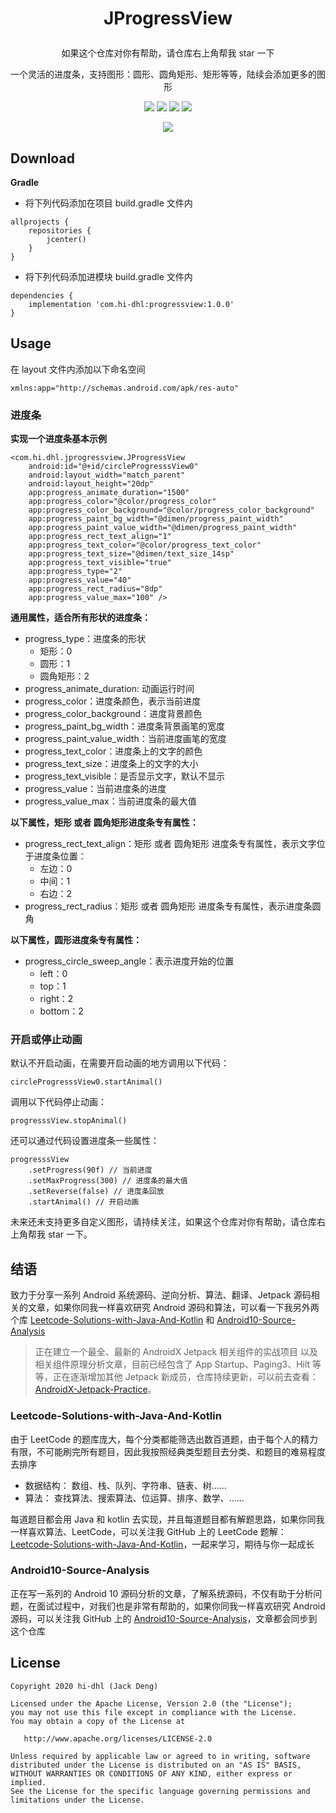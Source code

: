 
# <p align="center"> JProgressView </p>

<p align="center"> 如果这个仓库对你有帮助，请仓库右上角帮我 star 一下</p>

<p align="center">
一个灵活的进度条，支持图形：圆形、圆角矩形、矩形等等，陆续会添加更多的图形
</p>

<p align="center">
<a href="https://github.com/hi-dhl"><img src="https://img.shields.io/badge/GitHub-HiDhl-4BC51D.svg?style=flat"></a> <a href="https://opensource.org/licenses/Apache-2.0"><img src="https://img.shields.io/badge/license-Apache2.0-blue.svg?style=flat"></a> <img src="https://img.shields.io/badge/language-kotlin-orange.svg"/> <img src="https://img.shields.io/badge/platform-android-lightgrey.svg"/>
</p>

<p align="center">
<img src="http://cdn.51git.cn/2020-07-13-15946108487308.gif"/> 
</p>


## Download

**Gradle**

* 将下列代码添加在项目 build.gradle 文件内

```
allprojects {
    repositories {
        jcenter()
    }
}
```

* 将下列代码添加进模块 build.gradle 文件内

```
dependencies {
    implementation 'com.hi-dhl:progressview:1.0.0'
}
```

## Usage

在 layout 文件内添加以下命名空间

```
xmlns:app="http://schemas.android.com/apk/res-auto"
```

### 进度条

**实现一个进度条基本示例**

```
<com.hi.dhl.jprogressview.JProgressView
    android:id="@+id/circleProgresssView0"
    android:layout_width="match_parent"
    android:layout_height="20dp"
    app:progress_animate_duration="1500"
    app:progress_color="@color/progress_color"
    app:progress_color_background="@color/progress_color_background"
    app:progress_paint_bg_width="@dimen/progress_paint_width"
    app:progress_paint_value_width="@dimen/progress_paint_width"
    app:progress_rect_text_align="1"
    app:progress_text_color="@color/progress_text_color"
    app:progress_text_size="@dimen/text_size_14sp"
    app:progress_text_visible="true"
    app:progress_type="2"
    app:progress_value="40"
    app:progress_rect_radius="8dp"
    app:progress_value_max="100" />
```

**通用属性，适合所有形状的进度条：**

* progress_type：进度条的形状
    * 矩形：0
    * 圆形：1
    * 圆角矩形：2
* progress_animate_duration: 动画运行时间
* progress_color：进度条颜色，表示当前进度
* progress_color_background：进度背景颜色
* progress_paint_bg_width：进度条背景画笔的宽度
* progress_paint_value_width：当前进度画笔的宽度
* progress_text_color：进度条上的文字的颜色
* progress_text_size：进度条上的文字的大小
* progress_text_visible：是否显示文字，默认不显示
* progress_value：当前进度条的进度
* progress_value_max：当前进度条的最大值

**以下属性，矩形 或者 圆角矩形进度条专有属性：**

* progress_rect_text_align：矩形 或者 圆角矩形 进度条专有属性，表示文字位于进度条位置：
    * 左边：0
    * 中间：1
    * 右边：2
* progress_rect_radius：矩形 或者 圆角矩形 进度条专有属性，表示进度条圆角

**以下属性，圆形进度条专有属性：**

* progress_circle_sweep_angle：表示进度开始的位置
    * left：0 
    * top：1 
    * right：2 
    * bottom：2

### 开启或停止动画

默认不开启动画，在需要开启动画的地方调用以下代码：

```
circleProgresssView0.startAnimal()
```

调用以下代码停止动画：

```
progresssView.stopAnimal()
```

还可以通过代码设置进度条一些属性：

```
progresssView
    .setProgress(90f) // 当前进度
    .setMaxProgress(300) // 进度条的最大值
    .setReverse(false) // 进度条回放
    .startAnimal() // 开启动画
```

未来还未支持更多自定义图形，请持续关注，如果这个仓库对你有帮助，请仓库右上角帮我 star 一下。

## 结语

致力于分享一系列 Android 系统源码、逆向分析、算法、翻译、Jetpack  源码相关的文章，如果你同我一样喜欢研究 Android 源码和算法，可以看一下我另外两个库 [Leetcode-Solutions-with-Java-And-Kotlin](https://github.com/hi-dhl/Leetcode-Solutions-with-Java-And-Kotlin) 和 [Android10-Source-Analysis](https://github.com/hi-dhl/Android10-Source-Analysis)

> 正在建立一个最全、最新的 AndroidX Jetpack 相关组件的实战项目 以及 相关组件原理分析文章，目前已经包含了 App Startup、Paging3、Hilt 等等，正在逐渐增加其他 Jetpack 新成员，仓库持续更新，可以前去查看：[AndroidX-Jetpack-Practice](https://github.com/hi-dhl/AndroidX-Jetpack-Practice)。

### Leetcode-Solutions-with-Java-And-Kotlin

由于 LeetCode 的题库庞大，每个分类都能筛选出数百道题，由于每个人的精力有限，不可能刷完所有题目，因此我按照经典类型题目去分类、和题目的难易程度去排序

* 数据结构： 数组、栈、队列、字符串、链表、树……
* 算法： 查找算法、搜索算法、位运算、排序、数学、……

每道题目都会用 Java 和 kotlin 去实现，并且每道题目都有解题思路，如果你同我一样喜欢算法、LeetCode，可以关注我 GitHub 上的 LeetCode 题解：[Leetcode-Solutions-with-Java-And-Kotlin](https://github.com/hi-dhl/Leetcode-Solutions-with-Java-And-Kotlin)，一起来学习，期待与你一起成长

### Android10-Source-Analysis

正在写一系列的 Android 10 源码分析的文章，了解系统源码，不仅有助于分析问题，在面试过程中，对我们也是非常有帮助的，如果你同我一样喜欢研究 Android 源码，可以关注我 GitHub 上的 [Android10-Source-Analysis](https://github.com/hi-dhl/Android10-Source-Analysis)，文章都会同步到这个仓库

## License

```
Copyright 2020 hi-dhl (Jack Deng)

Licensed under the Apache License, Version 2.0 (the "License");
you may not use this file except in compliance with the License.
You may obtain a copy of the License at

   http://www.apache.org/licenses/LICENSE-2.0

Unless required by applicable law or agreed to in writing, software
distributed under the License is distributed on an "AS IS" BASIS,
WITHOUT WARRANTIES OR CONDITIONS OF ANY KIND, either express or implied.
See the License for the specific language governing permissions and
limitations under the License.
```


